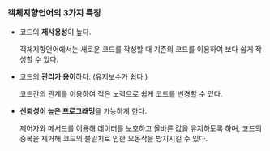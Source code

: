 ### 객체지향언어의 3가지 특징

- 코드의 **재사용성**이 높다.

    객체지향언어에서는 새로운 코드를 작성할 때 기존의 코드를 이용하여 보다 쉽게 작성할 수 있다.

- 코드의 **관리가 용이**하다. (유지보수가 쉽다.)

    코드간의 관계를 이용하여 적은 노력으로 쉽게 코드를 변경할 수 있다.

- **신뢰성이 높은 프로그래밍**을 가능하게 한다.

    제어자와 메서드를 이용해 데이터를 보호하고 올바른 값을 유지하도록 하며, 코드의 중복을 제거해 코드의 불일치로 인한 오동작을 방지시킬 수 있다.
